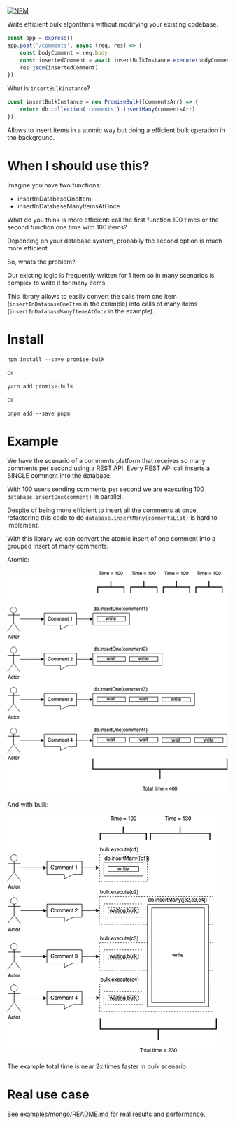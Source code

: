 
[![NPM](https://nodei.co/npm/express.png?compact=true)](https://npmjs.org/package/express)

Write efficient bulk algorithms without modifying your existing codebase.

```js
const app = express()
app.post('/comments', async (req, res) => {
    const bodyComment = req.body
    const insertedComment = await insertBulkInstance.execute(bodyComment)
    res.json(insertedComment)
})
```

What is `insertBulkInstance`?

```js
const insertBulkInstance = new PromiseBulk((commentsArr) => {
    return db.collection('comments').insertMany(commentsArr)
})
```

Allows to insert items in a atomic way but doing a efficient bulk operation in the background.

# When I should use this?

Imagine you have two functions:

- insertInDatabaseOneItem
- insertInDatabaseManyItemsAtOnce

What do you think is more efficient: call the first function 100 times or the second function one time with 100 items?

Depending on your database system, probabily the second option is much more efficient. 

So, whats the problem?

Our existing logic is frequently written for 1 item so in many scenarios is complex to write it for many items.

This library allows to easily convert the calls from one item (`insertInDatabaseOneItem` in the example) into calls of many items (`insertInDatabaseManyItemsAtOnce` in the example).

# Install

`npm install --save promise-bulk`

or

`yarn add promise-bulk`

or

`pnpm add --save pnpm`

# Example

We have the scenario of a comments platform that receives so many comments per second using a REST API.
Every REST API call inserts a SINGLE comment into the database. 

With 100 users sending comments per second we are executing 100 `database.insertOne(comment)` in parallel.

Despite of being more efficient to insert all the comments at once, refactoring this code to do `database.insertMany(commentsList)` is hard to implement.

With this library we can convert the atomic insert of one comment into a grouped insert of many comments.

Atomic:

![Atomic](./docs/atomic.png)

And with bulk:

![Bulk](./docs/bulk.png)

The example total time is near 2x times faster in bulk scenario.

# Real use case

See [examples/mongo/README.md](./examples/mongo/README.md) for real results and performance.